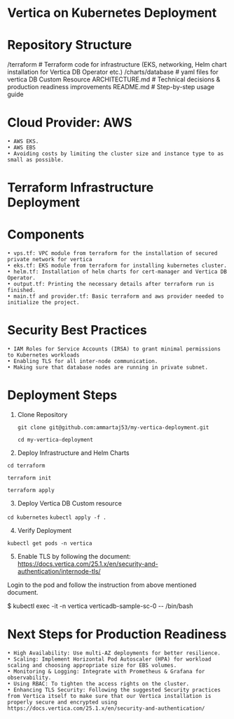 # Vertica on Kubernetes Deployment

# Repository Structure
/terraform                 # Terraform code for infrastructure (EKS, networking, Helm chart installation for Vertica DB Operator etc.)
/charts/database           # yaml files for vertica DB Custom Resource
ARCHITECTURE.md            # Technical decisions & production readiness improvements
README.md                  # Step-by-step usage guide

# Cloud Provider: AWS
    • AWS EKS. 
    • AWS EBS
    • Avoiding costs by limiting the cluster size and instance type to as small as possible. 
    
# Terraform Infrastructure Deployment
  # Components
    • vps.tf: VPC module from terraform for the installation of secured private network for vertica
    • eks.tf: EKS module from terraform for installing kubernetes cluster.
    • helm.tf: Installation of helm charts for cert-manager and Vertica DB Operator.
    • output.tf: Printing the necessary details after terraform run is finished.
    • main.tf and provider.tf: Basic terraform and aws provider needed to initialize the project.
# Security Best Practices
    • IAM Roles for Service Accounts (IRSA) to grant minimal permissions to Kubernetes workloads
    • Enabling TLS for all inter-node communication.
    • Making sure that database nodes are running in private subnet.

# Deployment Steps
1. Clone Repository
   
   ```git clone git@github.com:ammartaj53/my-vertica-deployment.git```
   
   ```cd my-vertica-deployment```

2. Deploy Infrastructure and Helm Charts
   
```cd terraform```

```terraform init```

```terraform apply```


3. Deploy Vertica DB Custom resource
   
```cd kubernetes```
```kubectl apply -f .```

4. Verify Deployment
   
```kubectl get pods -n vertica```


5. Enable TLS by following the document:
 https://docs.vertica.com/25.1.x/en/security-and-authentication/internode-tls/

Login to the pod and follow the instruction from above mentioned document.

$ kubectl exec -it -n vertica verticadb-sample-sc-0 -- /bin/bash

# Next Steps for Production Readiness
    • High Availability: Use multi-AZ deployments for better resilience. 
    • Scaling: Implement Horizontal Pod Autoscaler (HPA) for workload scaling and choosing appropriate size for EBS volumes.
    • Monitoring & Logging: Integrate with Prometheus & Grafana for observability. 
    • Using RBAC: To tighten the access rights on the cluster.
    • Enhancing TLS Security: Following the suggested Security practices from Vertica itself to make sure that our Vertica installation is properly secure and encrypted using https://docs.vertica.com/25.1.x/en/security-and-authentication/
